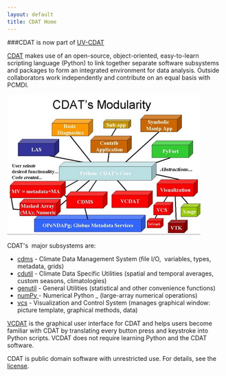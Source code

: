 ```yaml
---
layout: default
title: CDAT Home
---
```


###CDAT is now part of [UV-CDAT](http://uv-cdat.org)

[CDAT](cdat_intro.html) makes use of an open-source, object-oriented,
easy-to-learn scripting language (Python) to link together separate software subsystems
and packages to form an integrated environment for data analysis. 
Outside collaborators work independently and contribute on an equal
basis with PCMDI.

![](media/images/CDAT_modularity.jpg)

CDAT's&#160; major subsystems are:

* [cdms](ch1_cdms_4.0.html) \- Climate Data Management System (file I/O,&#160; variables, types, metadata, grids)
* [cdutil](cdat_utilities.html) \- Climate Data Specific Utilities (spatial and temporal averages, custom seasons, climatologies)
* [genutil](cdat_utilities-2.html) \- General Utilities (statistical and other convenience functions)
* [numPy ](http://www.numpy.org/) \- Numerical Python _ (large-array numerical operations)
* [vcs](http://www-pcmdi.llnl.gov/software/cdat/support/vcs/vcs.html) \- Visualization and Control System (manages graphical window: picture template, graphical methods, data)

[VCDAT](what-is-vcdat.html) is the graphical
user interface for CDAT and helps users become familiar with CDAT by
translating every button press and keystroke into Python scripts. VCDAT does
not require learning Python and the CDAT software.

CDAT is public domain software with unrestricted use. For details, see the [license](cdat-license.html).
